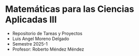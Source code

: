 # Matemáticas para las Ciencias Aplicadas III
- Repositorio de Tareas y Proyectos
- Luis Angel Moreno Delgado
- Semestre 2025-1
- Profesor: Roberto Méndez Méndez
